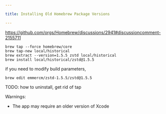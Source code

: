 ```yaml
---

title: Installing Old Homebrew Package Versions

---
```


https://github.com/orgs/Homebrew/discussions/2941#discussioncomment-2155711

```shell
brew tap --force homebrew/core
brew tap-new local/historical
brew extract --version=1.5.5 zstd local/historical
brew install local/historical/zstd@1.5.5
```

if you need to modify build parameters,

```shell
brew edit emmercm/zstd-1.5.5/zstd@1.5.5
```

TODO: how to uninstall, get rid of tap

Warnings:

- The app may require an older version of Xcode
<!--stackedit_data:
eyJoaXN0b3J5IjpbMTQxNDg1MTY2NSwtMTY4MDUwODQ3NywtMj
A0Njg3ODA2OCwxODAyNTUwNjYsOTk2NTcwMjc0LDE2ODE3Mzc4
MDJdfQ==
-->